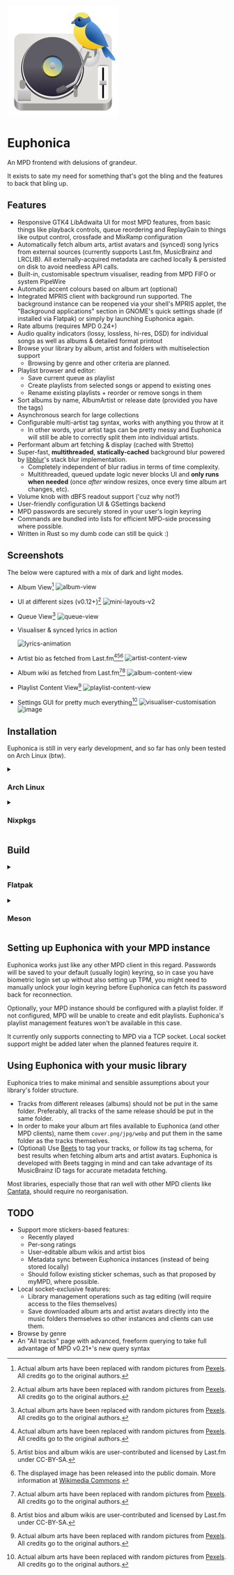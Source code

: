 ![Euphonica icon](data/icons/hicolor/scalable/apps/io.github.htkhiem.Euphonica.svg)
# Euphonica

An MPD frontend with delusions of grandeur. 

It exists to sate my need for something that's got the bling and the features to back that bling up.

## Features
- Responsive GTK4 LibAdwaita UI for most MPD features, from basic things like playback controls, queue reordering and ReplayGain to things like output control, crossfade and MixRamp configuration
- Automatically fetch album arts, artist avatars and (synced) song lyrics from external sources (currently supports Last.fm, MusicBrainz and LRCLIB). All externally-acquired metadata are cached locally & persisted on disk to avoid needless API calls.
- Built-in, customisable spectrum visualiser, reading from MPD FIFO or system PipeWire
- Automatic accent colours based on album art (optional)
- Integrated MPRIS client with background run supported. The background instance can be reopened via your shell's MPRIS applet, the "Background applications" section in GNOME's quick settings shade (if installed via Flatpak) or simply by launching Euphonica again.
- Rate albums (requires MPD 0.24+)
- Audio quality indicators (lossy, lossless, hi-res, DSD) for individual songs as well as albums & detailed format printout
- Browse your library by album, artist and folders with multiselection support
  - Browsing by genre and other criteria are planned.
- Playlist browser and editor:
  - Save current queue as playlist
  - Create playlists from selected songs or append to existing ones
  - Rename existing playlists + reorder or remove songs in them
- Sort albums by name, AlbumArtist or release date (provided you have the tags)
- Asynchronous search for large collections
- Configurable multi-artist tag syntax, works with anything you throw at it
  - In other words, your artist tags can be pretty messy and Euphonica will still be able to correctly split them into individual artists.
- Performant album art fetching & display (cached with Stretto)
- Super-fast, **multithreaded**, **statically-cached** background blur powered by [libblur](https://github.com/awxkee/libblur)'s stack blur implementation.
  - Completely independent of blur radius in terms of time complexity.
  - Multithreaded, queued update logic never blocks UI and **only runs when needed** (once _after_ window resizes, once every time album art changes, etc). 
- Volume knob with dBFS readout support ('cuz why not?)
- User-friendly configuration UI & GSettings backend
- MPD passwords are securely stored in your user's login keyring
- Commands are bundled into lists for efficient MPD-side processing where possible.
- Written in Rust so my dumb code can still be quick :)

## Screenshots

The below were captured with a mix of dark and light modes.

- Album View[^1]
  ![album-view](https://github.com/user-attachments/assets/26f9f3bb-3032-4ae5-ba46-15e4ece680ef)

- UI at different sizes (v0.12+)[^1]
  ![mini-layouts-v2](https://github.com/user-attachments/assets/b41f5b50-013f-4c3e-952c-4e858f4cc1fa)

- Queue View[^1]
  ![queue-view](https://github.com/user-attachments/assets/b4d213db-13c0-4a33-85b6-cdf227c93d61)

- Visualiser & synced lyrics in action

  ![lyrics-animation](https://github.com/user-attachments/assets/1de89a90-90bd-4aa2-9775-5c1845d4dcf4)
  
- Artist bio as fetched from Last.fm[^1][^2][^3]
  ![artist-content-view](https://github.com/user-attachments/assets/54161399-1f16-490f-91b9-89b581b28839)

- Album wiki as fetched from Last.fm[^1][^2]
  ![album-content-view](https://github.com/user-attachments/assets/f3246730-3ad1-4056-a414-37807a145dc2)
  
- Playlist Content View[^1]
  ![playlist-content-view](https://github.com/user-attachments/assets/be9913e7-2378-4374-9a8a-d08512fc1e09)
  
- Settings GUI for pretty much everything[^1]
  ![visualiser-customisation](https://github.com/user-attachments/assets/baed1ece-be17-4f39-81b3-df17e1460417)
  ![image](https://github.com/user-attachments/assets/f1277d5c-d0c4-40c0-81e2-201c581d4e44)


[^1]: Actual album arts have been replaced with random pictures from [Pexels](https://www.pexels.com/). All credits go to the original authors.
[^2]: Artist bios and album wikis are user-contributed and licensed by Last.fm under CC-BY-SA.
[^3]: The displayed image has been released into the public domain. More information at [Wikimedia Commons](https://commons.wikimedia.org/wiki/File:Johann_Sebastian_Bach.jpg).

## Installation

Euphonica is still in very early development, and so far has only been tested on Arch Linux (btw).

<details>
  <summary><h3>Arch Linux</h3></summary>
  
  An (admittedly experimental) AUR package is [now available](https://aur.archlinux.org/packages/euphonica-git).

  ```bash
  # Use your favourite AUR helper here
  paru -S euphonica-git
  ```
  
</details>

<details>
  <summary><h3>Nixpkgs</h3></summary>

  The Nix package is kindly maintained by [@paperdigits](https://github.com/paperdigits) [here](https://search.nixos.org/packages?channel=unstable&show=euphonica&from=0&size=50&sort=relevance&type=packages).

  ```bash
  # NixOS configuration
  environment.systemPackages = [
    pkgs.euphonica
  ];
  
  # For standalone Nix, without flakes:
  nix-env -iA nixpkgs.euphonica
  # With flakes:
  nix profile install nixpkgs#euphonica
  ```
</details>

## Build

<details>
  <summary><h3>Flatpak</h3></summary>

  I'm gearing up for a Flathub release, but before that happens, Euphonica must be built from source using `flatpak-builder`.
  
  This builds and installs Euphonica as a sandboxed Flatpak app on your system, complete with an entry in 
  Flatpak-aware app stores (like GNOME Software, KDE Discover, etc). It should also work on virtually any 
  distribution, and does not require root privileges.
  
  1. Add the Flathub repo in case you haven't already:
     
  ```bash
  flatpak remote-add --user --if-not-exists flathub https://flathub.org/repo/flathub.flatpakrepo
  ```
  2. Download the latest Flatpak manifest from the [releases section](https://github.com/htkhiem/euphonica/releases) to an empty folder somewhere.
  3. Run `flatpak-builder` as follows:
     
  ```bash
  cd /path/to/flatpak/manifest
  flatpak-builder --force-clean --user --install-deps-from=flathub --repo=repo --install build-flatpak io.github.htkhiem.Euphonica.json
  ```
  4. Once the above has completed, you can run Euphonica using:
  
  ```bash
  flatpak run io.github.htkhiem.Euphonica
  ```
  
  
  A desktop icon entry should also have been installed for you, although it might take a reboot to show up.
</details>

<details>
  <summary><h3>Meson</h3></summary>

  This builds Euphonica against system library packages, then installs it directly into `/usr/local/bin`.
  It is the most lightweight option, but has only been tested on Arch Linux.
  
  1. Make sure you have these dependencies installed beforehand:
    - `gtk4` >= 4.16
    - `libadwaita` >= 1.6
    - `cargo` >= 1.27
    - `meson` >= 1.5
    - `gettext` >= 0.23
    - `mpd` >= 0.24 (Euphonica relies on the new filter syntax and expanded tagging)
    - `sqlite` (metadata store dependency)
    
      If you are on Arch Linux, `gettext` should have been installed as part of the `base-devel` metapackage, which also includes `git` (to clone this repo :) ).
  
  2. Init build folder
   
  ```bash
  cd /path/to/where/to/clone/euphonica
  git clone https://github.com/htkhiem/euphonica.git
  cd euphonica
  git submodule update --init
  meson setup build --buildtype=release
  ```

  3. Compile & install (will require root privileges)
     
  ```bash
  cd build
  meson install
  ```
</details>

## Setting up Euphonica with your MPD instance

Euphonica works just like any other MPD client in this regard. Passwords will be saved to your default (usually login) keyring, so in case you
have biometric login set up without also setting up TPM, you might need to manually unlock your login keyring before Euphonica can fetch its 
password back for reconnection. 

Optionally, your MPD instance should be configured with a playlist folder. If not configured, MPD will be unable to create and edit playlists.
Euphonica's playlist management features won't be available in this case.

It currently only supports connecting to MPD via a TCP socket. Local socket support might be added later when the planned features require it.

## Using Euphonica with your music library

Euphonica tries to make minimal and sensible assumptions about your library's folder structure. 

- Tracks from different releases (albums) should not be put in the same folder. Preferably, all tracks of the same release should be put in the same folder.
- In order to make your album art files available to Euphonica (and other MPD clients), name them `cover.png/jpg/webp` and put them in the same folder as the tracks themselves.
- (Optional) Use [Beets](https://beets.io/?trk=public_post-text) to tag your tracks, or follow its tag schema, for best results when fetching album arts and artist avatars.
Euphonica is developed with Beets tagging in mind and can take advantage of its MusicBrainz ID tags for accurate metadata fetching.

Most libraries, especially those that ran well with other MPD clients like [Cantata](https://github.com/CDrummond/cantata), should require no reorganisation.

## TODO
- Support more stickers-based features:
  - Recently played
  - Per-song ratings
  - User-editable album wikis and artist bios
  - Metadata sync between Euphonica instances (instead of being stored locally)
  - Should follow existing sticker schemas, such as that proposed by myMPD, where possible.
- Local socket-exclusive features:
  - Library management operations such as tag editing (will require access to the files themselves)
  - Save downloaded album arts and artist avatars directly into the music folders themselves so other instances
    and clients can use them.
- Browse by genre
- An "All tracks" page with advanced, freeform querying to take full advantage of MPD v0.21+'s new query syntax
